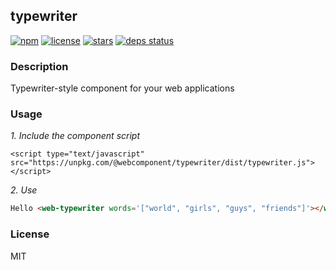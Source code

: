 ## typewriter

[![npm](https://img.shields.io/npm/v/@webcomponent/typewriter.svg?style=flat-square)]()
[![license](https://img.shields.io/github/license/michaelbazos/typewriter.svg?style=flat-square)]()
[![stars](https://img.shields.io/github/stars/michaelbazos/typewriter.svg?style=flat-square)]()
[![deps status](https://david-dm.org/michaelbazos/typewriter/status.svg?style=flat-square)](https://david-dm.org/michaelbazos/typewriter)


### Description 

Typewriter-style component for your web applications


### Usage

_1. Include the component script_

    <script type="text/javascript" src="https://unpkg.com/@webcomponent/typewriter/dist/typewriter.js"></script>

_2. Use_

```html
Hello <web-typewriter words='["world", "girls", "guys", "friends"]'></web-typewriter>
```

### License

MIT